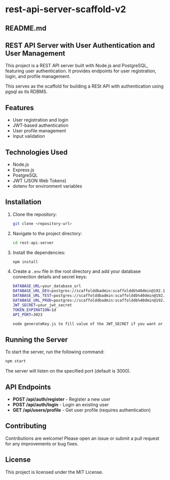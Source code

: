 # rest-api-server-scaffold-v2

## README.md

## REST API Server with User Authentication and User Management

This project is a REST API server built with Node.js and PostgreSQL, featuring user authentication. It provides endpoints for user registration, login, and profile management.

This serves as the scaffold for building a RESt API with authentication using pgsql as its RDBMS.

## Features

- User registration and login
- JWT-based authentication
- User profile management
- Input validation

## Technologies Used

- Node.js
- Express.js
- PostgreSQL
- JWT (JSON Web Tokens)
- dotenv for environment variables

## Installation

1. Clone the repository:

   ```bash
   git clone <repository-url>
   ```

2. Navigate to the project directory:

   ```bash
   cd rest-api-server
   ```

3. Install the dependencies:

   ```bash
   npm install
   ```

4. Create a `.env` file in the root directory and add your database connection details and secret keys:

   ```bash
   DATABASE_URL=your_database_url
   DATABASE_URL_DEV=postgres://scaffolddbadmin:scaffolddb%40dmin@192.168.88.23:5432/scaffold_db_dev
   DATABASE_URL_TEST=postgres://scaffolddbadmin:scaffolddb%40dmin@192.168.88.23:5432/scaffold_db_test
   DATABASE_URL_PROD=postgres://scaffolddbadmin:scaffolddb%40dmin@192.168.88.23:5432/scaffold_db_prod
   JWT_SECRET=your_jwt_secret
   TOKEN_EXPIRATION=1d
   API_PORT=3023
   ```

   ```bash
   node generateKey.js to fill value of the JWT_SECRET if you want or run periodically in cron or docker/podman
   ```

## Running the Server

To start the server, run the following command:

```bash
npm start
```

The server will listen on the specified port (default is 3000).

## API Endpoints

- **POST /api/auth/register** - Register a new user
- **POST /api/auth/login** - Login an existing user
- **GET /api/users/profile** - Get user profile (requires authentication)

## Contributing

Contributions are welcome! Please open an issue or submit a pull request for any improvements or bug fixes.

## License

This project is licensed under the MIT License.
